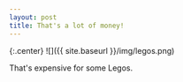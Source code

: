 ```yaml
---
layout: post
title: That's a lot of money!
---
```


{:.center}
![]({{ site.baseurl }}/img/legos.png)

That's expensive for some Legos.

